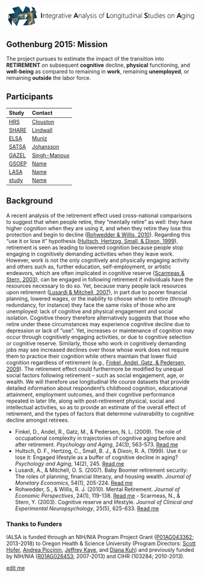 ![logo](libs/images/ialsa_long.png)  

Gothenburg 2015: Mission
---
The project pursues to estimate the impact of the transition into **RETIREMENT** on subsequent **cognitive** decline, **physical** functioning, and **well-being** as compared to remaining in **work**, remaining **unemployed**, or remaining **outside** the labor force.


## Participants

| Study | Contact |
| :---- | :------ |
| [HRS](link) | [Clouston](mailto:Sean.Clouston@stonybrookmedicine.edu) |
| [SHARE](link) | [Lindwall](mailto:email) |
| [ELSA](link) | [Muniz](mailto:gm299@cam.ac.uk) |
| [SATSA](link) | [Johansson](mailto:email) |
| [GAZEL](link) | [Singh-Manoux](mailto:email) |
| [GSOEP](link) | [Name](mailto:email) |
| [LASA](link) | [Name](mailto:email) |
| [study](link) | [Name](mailto:email) |


## Background
 
 A recent analysis of the retirement effect used cross-national comparisons to suggest that when people retire, they “mentally retire” as well: they have higher cognition when they are using it, and when they retire they lose this protection and begin to decline ([Rohwedder & Willis, 2010][1]). Regarding this “use it or lose it” hypothesis ([Hultsch, Hertzog, Small, & Dixon, 1999][2]), retirement is seen as leading to lowered cognition because people stop engaging in cognitively demanding activities when they leave work. However, work is not the only cognitively and physically engaging activity and others such as, further education, self-employment, or artistic endeavors, which are often implicated in cognitive reserve ([Scarmeas & Stern, 2003][3]), can be engaged in following retirement if individuals have the resources necessary to do so. Yet, because many people lack resources upon retirement ([Lusardi & Mitchell, 2007][4]), in part due to poorer financial planning, lowered wages, or the inability to choose when to retire (through redundancy, for instance) they face the same risks of those who are unemployed: lack of cognitive and physical engagement and social isolation. Cognitive theory therefore alternatively suggests that those who retire under these circumstances may experience cognitive decline due to depression or lack of “use”. Yet, increases or maintenance of cognition may occur through cognitively engaging activities, or due to cognitive selection or cognitive reserve. Similarly, those who work in cognitively demanding jobs may see increased declines over those whose work does not require them to practice their cognition while others maintain that lower fluid cognition regardless of retirement (e.g., [Finkel, Andel, Gatz, & Pedersen, 2009][5]). The retirement effect could furthermore be modified by unequal social factors following retirement – such as social engagement, age, or wealth. We will therefore use longitudinal life course datasets that provide detailed information about respondent’s childhood cognition, educational attainment, employment outcomes, and their cognitive performance repeated in later life, along with post-retirement physical, social and intellectual activities, so as to provide an estimate of the overall effect of retirement, and the types of factors that determine vulnerability to cognitive decline amongst retirees.

 - Finkel, D., Andel, R., Gatz, M., & Pedersen, N. L. (2009). The role of occupational complexity in trajectories of cognitive aging before and after retirement. *Psychology and Aging*, 24(3), 563-573. [Read me][5]  
 - Hultsch, D. F., Hertzog, C., Small, B. J., & Dixon, R. A. (1999). Use it or lose it: Engaged lifestyle as a buffer of cognitive decline in aging? *Psychology and Aging*, 14(2), 245. [Read me][2]   
 - Lusardi, A., & Mitchell, O. S. (2007). Baby Boomer retirement security: The roles of planning, financial literacy, and housing wealth. *Journal of Monetary Economics*, 54(1), 205-224. [Read me][4]  
 - Rohwedder, S., & Willis, R. J. (2010). Mental Retirement. *Journal of Economic Perspectives*, 24(1), 119-138. [Read me][1]  - Scarmeas, N., & Stern, Y. (2003). Cognitive reserve and lifestyle. *Journal of Clinical and Experimental Neuropsychology*, 25(5), 625-633.  [Read me][3]  
 
### Thanks to Funders
IALSA is funded through an NIH/NIA Program Project Grant ([P01AG043362](http://projectreporter.nih.gov/project_info_description.cfm?aid=8414933&icde=18870651&ddparam=&ddvalue=&ddsub=&cr=3&csb=default&cs=ASC); 2013-2018) to Oregon Health & Science University (Program Directors: [Scott Hofer](http://www.ialsa.org/users/hofer), [Andrea Piccinin](http://www.ialsa.org/users/piccinin), [Jeffrey Kaye](http://www.ialsa.org/users/kaye), and [Diana Kuh](http://www.ialsa.org/users/kuh)) and previously funded by NIH/NIA ([R01AG026453](http://projectreporter.nih.gov/project_info_description.cfm?aid=7210005&icde=19139556&ddparam=&ddvalue=&ddsub=&cr=5&csb=default&cs=ASC); 2007-2013) and CIHR (103284; 2010-2013).  

[edit me](https://github.com/IALSA/IALSA-2015-Gothenburg/edit/master/README.md)
 
 
 [1]:http://www.ncbi.nlm.nih.gov/pmc/articles/PMC2958696/
 [2]:http://www.researchgate.net/profile/Brent_Small/publication/12895078_Use_it_or_lose_it_engaged_lifestyle_as_a_buffer_of_cognitive_decline_in_aging/links/545239810cf2bf864cbb336f.pdf
 [3]:http://www.ncbi.nlm.nih.gov/pmc/articles/PMC3024591/
 [4]:http://deepblue.lib.umich.edu/bitstream/handle/2027.42/49426/wp114.pdf?sequence=1&isAllowed=y
 [5]:http://www.ncbi.nlm.nih.gov/pmc/articles/PMC2742987/
 







